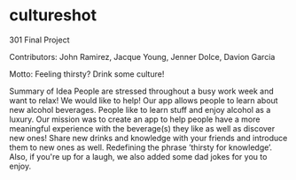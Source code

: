 # cultureshot
301 Final Project

Contributors: John Ramirez, Jacque Young, Jenner Dolce, Davion Garcia

Motto: Feeling thirsty? Drink some culture!

Summary of Idea
People are stressed throughout a busy work week and want to relax! We would like to help! Our app allows people to learn about new alcohol beverages. People like to learn stuff and enjoy alcohol as a luxury. Our mission was to create an app to help people have a more meaningful experience with the beverage(s) they like as well as discover new ones! Share new drinks and knowledge with your friends and introduce them to new ones as well. Redefining the phrase ’thirsty for knowledge’. Also, if you're up for a laugh, we also added some dad jokes for you to enjoy.
